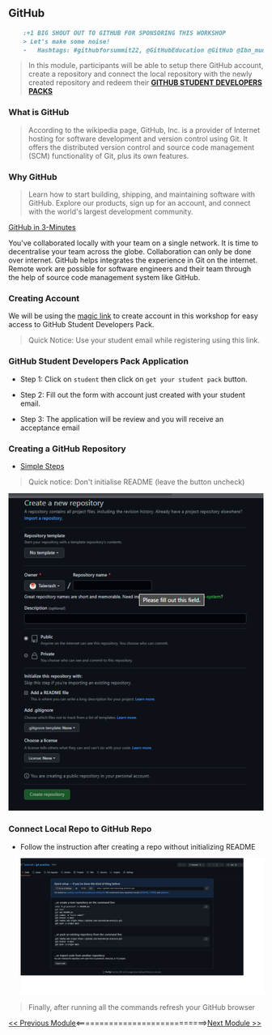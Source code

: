 ## GitHub

```markdown
    :+1 BIG SHOUT OUT TO GITHUB FOR SPONSORING THIS WORKSHOP 
    > Let's make some noise!
    -   Hashtags: #githubforsummit22, @GitHubEducation @GitHub @Ibn_mudathir #SUNO
```
>  In this module, participants will be able to setup there GitHub account, create a repository and connect the local repository with the newly created repository and redeem their [**GITHUB STUDENT DEVELOPERS PACKS**](https://education.github.com/discount_requests/student_application?utm_source=2022-07-30-GITHUBFORSUMMIT)

###  What is GitHub
>   According to the wikipedia page, GitHub, Inc. is a provider of Internet hosting for software development and version control using Git. It offers the distributed version control and source code management (SCM) functionality of Git, plus its own features.

### Why GitHub

>  Learn how to start building, shipping, and maintaining software with GitHub. Explore our products, sign up for an account, and connect with the world's largest development community.

[GitHub in 3-Minutes](https://www.youtube.com/watch?v=w3jLJU7DT5E)

You've collaborated locally with your team on a single network. It is time to decentralise your team across the globe. Collaboration can only be done over internet. GitHub helps integrates the experience in Git on the internet. Remote work are possible for software engineers and their team through the help of source code management system like GitHub.

### Creating Account

We will be using the [magic link](https://education.github.com/discount_requests/student_application?utm_source=2022-07-30-GITHUBFORSUMMIT) to create account in this workshop for easy access to GitHub Student Developers Pack. 

> Quick Notice: Use your student email while registering using this link.

### GitHub Student Developers Pack Application

-   Step 1: Click on ```student``` then click on ```get your student pack``` button. 

-   Step 2: Fill out the form with account just created with your student email.

-   Step 3: The application will be review and you will receive an acceptance email

### Creating a GitHub Repository

-   [Simple Steps](https://docs.github.com/en/get-started/quickstart/create-a-repo)

> Quick notice: Don't initialise README (leave the button uncheck)

![Creation Stage](./vscode-pack/repo-create.png)

### Connect Local Repo to GitHub Repo

-   Follow the instruction after creating a repo without initializing README

    ![Connection Instruction](./vscode-pack/repo-connect.png)

>   Finally, after running all the commands refresh your GitHub browser


[<< Previous Module](2-basic-git-commands.md)<============================>[Next Module >>](4-git-in-vscode.md)